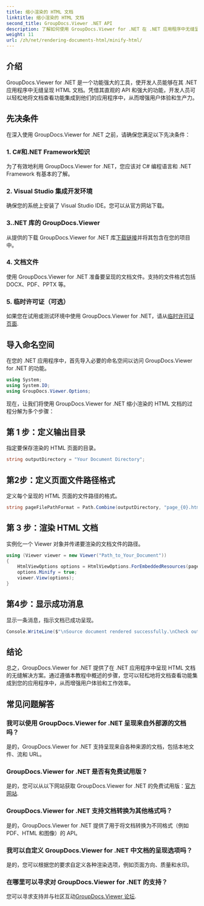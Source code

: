 ```yaml
---
title: 缩小渲染的 HTML 文档
linktitle: 缩小渲染的 HTML 文档
second_title: GroupDocs.Viewer .NET API
description: 了解如何使用 GroupDocs.Viewer for .NET 在 .NET 应用程序中无缝呈现 HTML 文档。
weight: 11
url: /zh/net/rendering-documents-html/minify-html/
---
```

## 介绍
GroupDocs.Viewer for .NET 是一个功能强大的工具，使开发人员能够在其 .NET 应用程序中无缝呈现 HTML 文档。凭借其直观的 API 和强大的功能，开发人员可以轻松地将文档查看功能集成到他们的应用程序中，从而增强用户体验和生产力。
## 先决条件
在深入使用 GroupDocs.Viewer for .NET 之前，请确保您满足以下先决条件：
### 1. C#和.NET Framework知识
为了有效地利用 GroupDocs.Viewer for .NET，您应该对 C# 编程语言和 .NET Framework 有基本的了解。
### 2. Visual Studio 集成开发环境
确保您的系统上安装了 Visual Studio IDE。您可以从官方网站下载。
### 3..NET 库的 GroupDocs.Viewer
从提供的下载 GroupDocs.Viewer for .NET 库[下载链接](https://releases.groupdocs.com/viewer/net/)并将其包含在您的项目中。
### 4. 文档文件
使用 GroupDocs.Viewer for .NET 准备要呈现的文档文件。支持的文件格式包括 DOCX、PDF、PPTX 等。
### 5. 临时许可证（可选）
如果您在试用或测试环境中使用 GroupDocs.Viewer for .NET，请从[临时许可证页面](https://purchase.groupdocs.com/temporary-license/).

## 导入命名空间
在您的 .NET 应用程序中，首先导入必要的命名空间以访问 GroupDocs.Viewer for .NET 的功能。
```csharp
using System;
using System.IO;
using GroupDocs.Viewer.Options;
```

现在，让我们将使用 GroupDocs.Viewer for .NET 缩小渲染的 HTML 文档的过程分解为多个步骤：
## 第 1 步：定义输出目录
指定要保存渲染的 HTML 页面的目录。
```csharp
string outputDirectory = "Your Document Directory";
```
## 第2步：定义页面文件路径格式
定义每个呈现的 HTML 页面的文件路径的格式。
```csharp
string pageFilePathFormat = Path.Combine(outputDirectory, "page_{0}.html");
```
## 第 3 步：渲染 HTML 文档
实例化一个 Viewer 对象并传递要渲染的文档文件的路径。
```csharp
using (Viewer viewer = new Viewer("Path_to_Your_Document"))
{
    HtmlViewOptions options = HtmlViewOptions.ForEmbeddedResources(pageFilePathFormat);
    options.Minify = true;
    viewer.View(options);
}
```
## 第4步：显示成功消息
显示一条消息，指示文档已成功呈现。
```csharp
Console.WriteLine($"\nSource document rendered successfully.\nCheck output in {outputDirectory}.");
```

## 结论
总之，GroupDocs.Viewer for .NET 提供了在 .NET 应用程序中呈现 HTML 文档的无缝解决方案。通过遵循本教程中概述的步骤，您可以轻松地将文档查看功能集成到您的应用程序中，从而增强用户体验和工作效率。
## 常见问题解答
### 我可以使用 GroupDocs.Viewer for .NET 呈现来自外部源的文档吗？
是的，GroupDocs.Viewer for .NET 支持呈现来自各种来源的文档，包括本地文件、流和 URL。
### GroupDocs.Viewer for .NET 是否有免费试用版？
是的，您可以从以下网站获取 GroupDocs.Viewer for .NET 的免费试用版：[官方网站](https://releases.groupdocs.com/).
### GroupDocs.Viewer for .NET 支持文档转换为其他格式吗？
是的，GroupDocs.Viewer for .NET 提供了用于将文档转换为不同格式（例如 PDF、HTML 和图像）的 API。
### 我可以自定义 GroupDocs.Viewer for .NET 中文档的呈现选项吗？
是的，您可以根据您的要求自定义各种渲染选项，例如页面方向、质量和水印。
### 在哪里可以寻求对 GroupDocs.Viewer for .NET 的支持？
您可以寻求支持并与社区互动[GroupDocs.Viewer 论坛](https://forum.groupdocs.com/c/viewer/9).